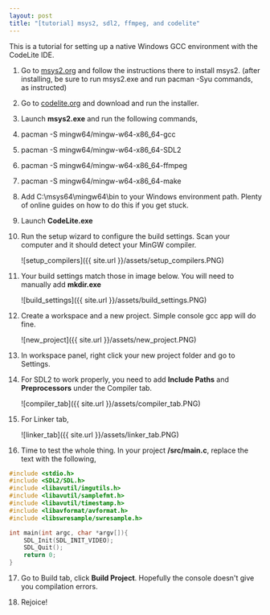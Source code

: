 ```yaml
---
layout: post
title: "[tutorial] msys2, sdl2, ffmpeg, and codelite"
---
```


This is a tutorial for setting up a native Windows GCC environment with the CodeLite IDE.

1. Go to [msys2.org](http://www.msys2.org) and follow the instructions there to install msys2.
(after installing, be sure to run msys2.exe and run pacman -Syu commands, as instructed)

2. Go to [codelite.org](http://www.codelite.org) and download and run the installer.

3. Launch **msys2.exe** and run the following commands,

4. pacman -S mingw64/mingw-w64-x86_64-gcc

5. pacman -S mingw64/mingw-w64-x86_64-SDL2

6. pacman -S mingw64/mingw-w64-x86_64-ffmpeg

7. pacman -S mingw64/mingw-w64-x86_64-make

8. Add C:\msys64\mingw64\bin to your Windows environment path. Plenty of online guides on how to do this if you get stuck.

9. Launch **CodeLite.exe**

10. Run the setup wizard to configure the build settings. Scan your computer and it should detect your MinGW compiler.

    ![setup_compilers]({{ site.url }}/assets/setup_compilers.PNG)

11. Your build settings match those in image below. You will need to manually add **mkdir.exe**

    ![build_settings]({{ site.url }}/assets/build_settings.PNG)

12. Create a workspace and a new project. Simple console gcc app will do fine.

    ![new_project]({{ site.url }}/assets/new_project.PNG)

13. In workspace panel, right click your new project folder and go to Settings.

14. For SDL2 to work properly, you need to add **Include Paths** and **Preprocessors** under the Compiler tab.

    ![compiler_tab]({{ site.url }}/assets/compiler_tab.PNG)

15. For Linker tab,

    ![linker_tab]({{ site.url }}/assets/linker_tab.PNG)

16. Time to test the whole thing. In your project **/src/main.c**, replace the text with the following,

```c
#include <stdio.h>
#include <SDL2/SDL.h>
#include <libavutil/imgutils.h>
#include <libavutil/samplefmt.h>
#include <libavutil/timestamp.h>
#include <libavformat/avformat.h>
#include <libswresample/swresample.h>

int main(int argc, char *argv[]){
    SDL_Init(SDL_INIT_VIDEO);
    SDL_Quit();
    return 0;
}
```
17. Go to Build tab, click **Build Project**. Hopefully the console doesn't give you compilation errors.

18. Rejoice!
